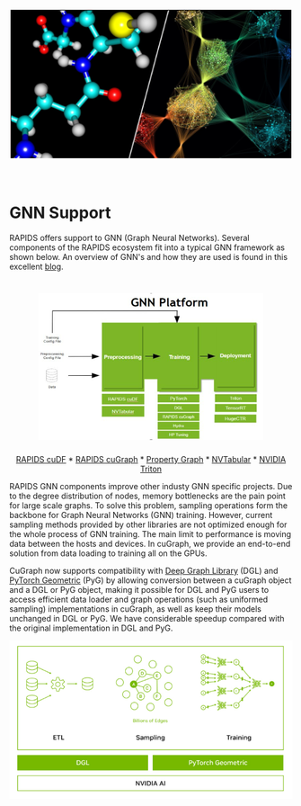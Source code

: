 <h1 align="center";>
  <br>
  <img src="../img/gnn_blog.png" alt="cuGraph" width="500">
</h1>

<h1 align="left";>
  <br>
GNN Support
</h1>

RAPIDS offers support to GNN (Graph Neural Networks). Several components of the RAPIDS ecosystem fit into a typical GNN framework as shown below.
An overview of GNN's and how they are used is found in this excellent [blog](https://blogs.nvidia.com/blog/2022/10/24/what-are-graph-neural-networks/).

<h1 align="center";>
  <img src="../img/gnn_framework.png" alt="cuGraph" width="400">
</h1>

<div align="center">

[RAPIDS cuDF](https://docs.rapids.ai/api/cudf/stable/user_guide/10min.html) *
[RAPIDS cuGraph](https://docs.rapids.ai/api/cugraph/stable/basics/cugraph_intro.html) *
[Property Graph](./property_graph.md) *
[NVTabular](https://developer.nvidia.com/nvidia-merlin/nvtabular) *
[NVIDIA Triton](https://developer.nvidia.com/nvidia-triton-inference-server)

</div>

RAPIDS GNN components improve other industy GNN specific projects. Due to the degree distribution of nodes, memory bottlenecks are the pain point for large scale graphs. To solve this problem, sampling operations form the backbone for Graph Neural Networks (GNN) training. However, current sampling methods provided by other libraries are not optimized enough for the whole process of GNN training. The main limit to performance is moving data between the hosts and devices. In cuGraph, we provide an end-to-end solution from data loading to training all on the GPUs.

CuGraph now supports compatibility with [Deep Graph Library](https://www.dgl.ai/) (DGL) and [PyTorch Geometric](https://pytorch-geometric.readthedocs.io/en/latest/) (PyG) by allowing conversion between a cuGraph object and a DGL or PyG object, making it possible for DGL and PyG users to access efficient data loader and graph operations (such as uniformed sampling) implementations in cuGraph, as well as keep their models unchanged in DGL or PyG. We have considerable speedup compared with the original implementation in DGL and PyG.

[<img src="../img/gnn_context.png">](https://developer.nvidia.com/blog/optimizing-fraud-detection-in-financial-services-with-graph-neural-networks-and-nvidia-gpus/)
